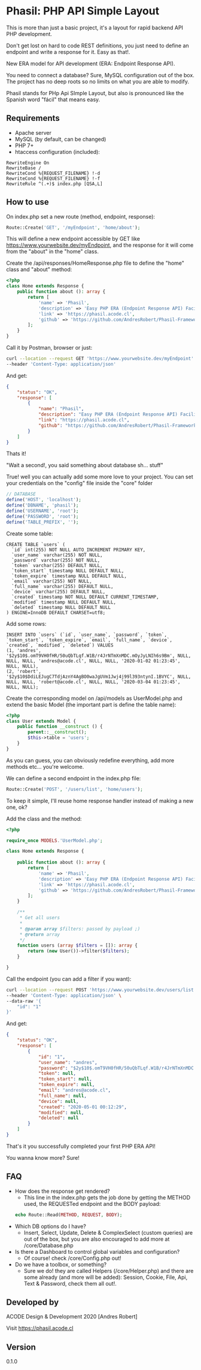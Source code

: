 # Phasil: PHP API Simple Layout
This is more than just a basic project, it's a layout for rapid backend API PHP development.

Don't get lost on hard to code REST definitions, you just need to define an endpoint and 
write a response for it. Easy as that!.

New ERA model for API development (ERA: Endpoint Response API).

You need to connect a database? Sure, MySQL configuration out of the box.
The project has no deep roots so no limits on what you are able to modify.

Phasil stands for PHp Api SImple Layout, but also is pronounced like the Spanish word "fácil" that means easy.  

## Requirements
* Apache server
* MySQL (by default, can be changed)
* PHP 7+
* htaccess configuration (included):
````apacheconf
RewriteEngine On
RewriteBase /
RewriteCond %{REQUEST_FILENAME} !-d
RewriteCond %{REQUEST_FILENAME} !-f
RewriteRule ^(.+)$ index.php [QSA,L]
````

## How to use
On index.php set a new route (method, endpoint, response):
````php
Route::Create('GET', '/myEndpoint', 'home/about');
````
This will define a new endpoint accessible by GET like https://www.yourwebsite.dev/myEndpoint,
and the response for it will come from the "about" in the "home" class.

Create the /api/responses/HomeResponse.php file to define the "home" class and "about" method:
````php
<?php
class Home extends Response {
    public function about (): array {
        return [
            'name' => 'Phasil',
            'description' => 'Easy PHP ERA (Endpoint Response API) Facilitator',
            'link' => 'https://phasil.acode.cl',
            'github' => 'https://github.com/AndresRobert/Phasil-Framework'
        ];
    }
}
````

Call it by Postman, browser or just:
````bash
curl --location --request GET 'https://www.yourwebsite.dev/myEndpoint' \
--header 'Content-Type: application/json'
````

And get:
````json
{
    "status": "OK",
    "response": [
        {
            "name": "Phasil",
            "description": "Easy PHP ERA (Endpoint Response API) Facilitator",
            "link": "https://phasil.acode.cl",
            "github": "https://github.com/AndresRobert/Phasil-Framework"        
        }
    ]
}
````

Thats it!

"Wait a second!, you said something about database sh... stuff"

True! well you can actually add some more love to your project. 
You can set your credentials on the "config" file inside the "core" folder
````php
// DATABASE
define('HOST', 'localhost');
define('DBNAME', 'phasil');
define('USERNAME', 'root');
define('PASSWORD', 'root');
define('TABLE_PREFIX', '');
````
Create some table:
````mysql
CREATE TABLE `users` (
  `id` int(255) NOT NULL AUTO_INCREMENT PRIMARY KEY,
  `user_name` varchar(255) NOT NULL,
  `password` varchar(255) NOT NULL,
  `token` varchar(255) DEFAULT NULL,
  `token_start` timestamp NULL DEFAULT NULL,
  `token_expire` timestamp NULL DEFAULT NULL,
  `email` varchar(255) NOT NULL,
  `full_name` varchar(255) DEFAULT NULL,
  `device` varchar(255) DEFAULT NULL,
  `created` timestamp NOT NULL DEFAULT CURRENT_TIMESTAMP,
  `modified` timestamp NULL DEFAULT NULL,
  `deleted` timestamp NULL DEFAULT NULL
) ENGINE=InnoDB DEFAULT CHARSET=utf8;
````
Add some rows:
````mysql
INSERT INTO `users` (`id`, `user_name`, `password`, `token`, `token_start`, `token_expire`, `email`, `full_name`, `device`, `created`, `modified`, `deleted`) VALUES
(1, 'andres', '$2y$10$.omT9VH0fHR/50uQbTLqf.W1B/r4JrNTmXnMDC.mOyJyLNIh6s9Bm', NULL, NULL, NULL, 'andres@acode.cl', NULL, NULL, '2020-01-02 01:23:45', NULL, NULL),
(2, 'robert', '$2y$10$DdiLEJugC7TdjAznY4AgBO0waJgUVm1Jwj4j99l393ntynI.1BVYC', NULL, NULL, NULL, 'robert@acode.cl', NULL, NULL, '2020-03-04 01:23:45', NULL, NULL);
````
Create the corresponding model on /api/models as UserModel.php and extend the basic Model (the important part is define the table name):
````php
<?php
class User extends Model {
    public function __construct () {
        parent::__construct();
        $this->table = 'users';
    }
}
````
As you can guess, you can obviously redefine everything, add more methods etc... you're welcome.

We can define a second endpoint in the index.php file:
````php
Route::Create('POST', '/users/list', 'home/users');
````
To keep it simple, I'll reuse home response handler instead of making a new one, ok?

Add the class and the method:
````php
<?php

require_once MODELS.'UserModel.php';

class Home extends Response {
    
    public function about (): array {
        return [
            'name' => 'Phasil',
            'description' => 'Easy PHP ERA (Endpoint Response API) Facilitator',
            'link' => 'https://phasil.acode.cl',
            'github' => 'https://github.com/AndresRobert/Phasil-Framework'
        ];
    }

    /**
     * Get all users
     *
     * @param array $filters: passed by payload ;)
     * @return array
     */
    function users (array $filters = []): array {
        return (new User())->filter($filters);
    }

}
````

Call the endpoint (you can add a filter if you want):
````bash
curl --location --request POST 'https://www.yourwebsite.dev/users/list' \
--header 'Content-Type: application/json' \
--data-raw '{
	"id": "1"
}'
````

And get:
````json
{
    "status": "OK",
    "response": [
        {
            "id": "1",
            "user_name": "andres",
            "password": "$2y$10$.omT9VH0fHR/50uQbTLqf.W1B/r4JrNTmXnMDC.mOyJyLNIh6s9Bm",
            "token": null,
            "token_start": null,
            "token_expire": null,
            "email": "andres@acode.cl",
            "full_name": null,
            "device": null,
            "created": "2020-05-01 00:12:29",
            "modified": null,
            "deleted": null
        }
    ]
}
````

That's it you successfully completed your first PHP ERA API!

You wanna know more? Sure!

## FAQ
* How does the response get rendered?
    * This line in the index.php gets the job done by getting the METHOD used, the REQUESTed endpoint and the BODY payload:
    ````php
    echo Route::Read(METHOD, REQUEST, BODY);
    ````
* Which DB options do I have?
    * Insert, Select, Update, Delete & ComplexSelect (custom queries) are out of the box, but you are also encouraged to add more at /core/Database.php
* Is there a Dashboard to control global variables and configuration?
    * Of course! check /core/Config.php out!
* Do we have a toolbox, or something?
    * Sure we do! they are called Helpers (/core/Helper.php) and there are some already (and more will be added): Session, Cookie, File, Api, Text & Password, check them all out!.

## Developed by 
ACODE Design & Development 2020 [Andres Robert]

Visit https://phasil.acode.cl

## Version
0.1.0
